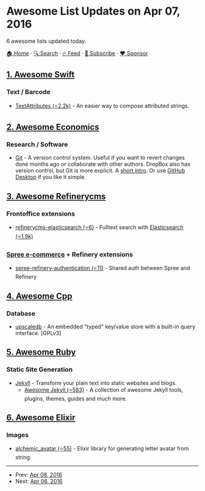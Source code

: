 # Awesome List Updates on Apr 07, 2016

6 awesome lists updated today.

[🏠 Home](/README.md) · [🔍 Search](https://www.trackawesomelist.com/search/) · [🔥 Feed](https://www.trackawesomelist.com/rss.xml) · [📮 Subscribe](https://trackawesomelist.us17.list-manage.com/subscribe?u=d2f0117aa829c83a63ec63c2f&id=36a103854c) · [❤️  Sponsor](https://github.com/sponsors/theowenyoung)



## [1. Awesome Swift](/content/matteocrippa/awesome-swift/README.md)

### Text / Barcode

*   [TextAttributes (⭐2.2k)](https://github.com/delba/TextAttributes) - An easier way to compose attributed strings.

## [2. Awesome Economics](/content/antontarasenko/awesome-economics/README.md)

### Research / Software

*   [Git](https://git-scm.com/downloads) - A version control system. Useful if you want to revert changes done months ago or collaborate with other authors. DropBox also has version control, but Git is more explicit. A [short intro](http://rogerdudler.github.io/git-guide/). Or use [GitHub Desktop](https://desktop.github.com/) if you like it simple.

## [3. Awesome Refinerycms](/content/refinerycms-contrib/awesome-refinerycms/README.md)

### Frontoffice extensions

*   [refinerycms-elasticsearch (⭐6)](https://github.com/refinerycms-contrib/refinerycms-elasticsearch) - Fulltext search with [Elasticsearch (⭐1.9k)](https://github.com/elastic/elasticsearch-ruby)

### [Spree e-commerce](https://github.com/spree/spree)   \+ Refinery extensions

*   [spree-refinery-authentication (⭐11)](https://github.com/refinerycms-contrib/spree-refinery-authentication) - Shared auth between Spree and Refinery

## [4. Awesome Cpp](/content/fffaraz/awesome-cpp/README.md)

### Database

*   [upscaledb](https://upscaledb.com) - An embedded "typed" key/value store with a built-in query interface. \[GPLv3]

## [5. Awesome Ruby](/content/markets/awesome-ruby/README.md)

### Static Site Generation

*   [Jekyll](https://jekyllrb.com) - Transform your plain text into static websites and blogs.
    *   [Awesome Jekyll (⭐583)](https://github.com/planetjekyll/awesome-jekyll) - A collection of awesome Jekyll tools, plugins, themes, guides and much more.

## [6. Awesome Elixir](/content/h4cc/awesome-elixir/README.md)

### Images

*   [alchemic\_avatar (⭐55)](https://github.com/zhangsoledad/alchemic_avatar) - Elixir library for generating letter avatar from string.

---

- Prev: [Apr 08, 2016](/content/2016/04/08/README.md)
- Next: [Apr 06, 2016](/content/2016/04/06/README.md)